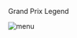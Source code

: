 Grand Prix Legend

![menu](https://github.com/user-attachments/assets/39377409-e4ce-4f50-82da-fb9e5f7097b1)
